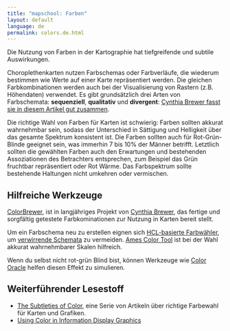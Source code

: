 ```yaml
---
title: "mapschool: Farben"
layout: default
language: de
permalink: colors.de.html
---
```


Die Nutzung von Farben in der Kartographie hat tiefgreifende und subtile Auswirkungen.

Choroplethenkarten nutzen Farbschemas oder Farbverläufe, die wiederum bestimmen wie Werte auf einer Karte repräsentiert werden. Die gleichen Farbkombinationen werden auch bei der Visualisierung von Rastern (z.B. Höhendaten) verwendet. Es gibt grundsätzlich drei Arten von Farbschemata: **sequenziell**, **qualitativ** und **divergent**: [Cynthia Brewer fasst sie in diesem Artikel gut zusammen](http://colorbrewer2.org/learnmore/schemes_full.html).

Die richtige Wahl von Farben für Karten ist schwierig: Farben sollten akkurat wahrnehmbar sein, sodass der Unterschied in Sättigung und Helligkeit über das gesamte Spektrum konsistent ist. Die Farben sollten auch für Rot-Grün-Blinde geeignet sein, was immerhin 7 bis 10% der Männer betrifft. Letztlich sollten die gewählten Farben auch den Erwartungen und bestehenden Assoziationen des Betrachters entsprechen, zum Beispiel das Grün fruchtbar repräsentiert oder Rot Wärme. Das Farbspektrum sollte bestehende Haltungen nicht umkehren oder vermischen.

## Hilfreiche Werkzeuge

[ColorBrewer](http://colorbrewer2.org/), ist in langjähriges Projekt von [Cynthia Brewer](http://www.personal.psu.edu/cab38/),  das fertige und sorgfältig getestete Farbkominationen zur Nutzung in Karten bereit stellt.

Um ein Farbschema neu zu erstellen eignen sich [HCL-basierte Farbwähler](http://vis4.net/labs/colorvis/embed.html?m=hcl&gradients=6), um [verwirrende Schemata](http://vis4.net/blog/posts/avoid-equidistant-hsv-colors/) zu vermeiden. [Ames Color Tool](http://colorusage.arc.nasa.gov/ColorTool.php) ist bei der Wahl akkurat wahrnehmbarer Skalen hilfreich.

Wenn du selbst nicht rot-grün Blind bist, können Werkzeuge wie [Color Oracle](http://colororacle.org/) helfen diesen Effekt zu simulieren.

## Weiterführender Lesestoff

* [The Subtleties of Color](http://earthobservatory.nasa.gov/blogs/elegantfigures/2013/08/05/subtleties-of-color-part-1-of-6/), eine Serie von Artikeln über richtige Farbewahl für Karten und Grafiken.
* [Using Color in Information Display Graphics](http://colorusage.arc.nasa.gov/)
